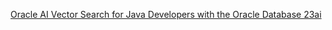 <!--
Copyright (c) 2023, 2024, Oracle and/or its affiliates.
Licensed under the Universal Permissive License v1.0 as shown at http://oss.oracle.com/licenses/upl.
-->

[Oracle AI Vector Search for Java Developers with the Oracle Database 23ai](https://juarezjunior.medium.com/oracle-ai-vector-search-for-java-developers-with-the-oracle-database-23ai-e29321d23fa0)
